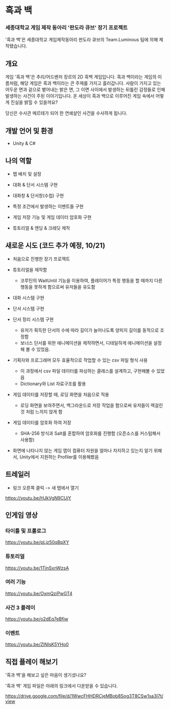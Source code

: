 # 흑과 백
### 세종대학교 게임 제작 동아리 '판도라 큐브' 장기 프로젝트

'흑과 백'은 세종대학교 게임제작동아리 판도라 큐브의 Team.Luminous 팀에 의해 제작됐습니다.


## 개요

게임 '흑과 백'은 추리/어드벤처 장르의 2D 흑백 게임입니다. 흑과 백이라는 게임의 이름처럼, 해당 게임은 흑과 백이라는 큰 주제를 가지고 흘러갑니다. 사람이 가지고 있는 어두운 면과 겉으로 뱉어내는 밝은 면, 그 이면 사이에서 발생하는 뒤틀린 감정들로 인해 발생하는 사건이 주된 이야기입니다. 온 세상이 흑과 백으로 이루어진 게임 속에서 어떻게 진실을 밝힐 수 있을까요?

당신은 수사관 메르테가 되어 한 연쇄살인 사건을 수사하게 됩니다.


## 개발 언어 및 환경

* Unity & C#


## 나의 역할

* 맵 배치 및 설정

* 대화 & 단서 시스템 구현

* 대화창 & 단서창(수첩) 구현

* 특정 조건에서 발생하는 이벤트들 구현

* 게임 저장 기능 및 게임 데이터 암호화 구현

* 튜토리얼 & 엔딩 & 크레딧 제작


## 새로운 시도 (코드 추가 예정, 10/21)

* 처음으로 진행한 장기 프로젝트

* 튜토리얼을 제작함
  * 코루틴의 WaitUntil 기능을 이용하여, 플레이어가 특정 행동을 할 때까지 다른 행동을 못하게 함으로써 유저들을 유도함

* 대화 시스템 구현 

* 단서 시스템 구현

* 단서 정리 시스템 구현
  * 유저가 획득한 단서의 수에 따라 길이가 늘어나도록 양피지 길이를 동적으로 조정함
  * 보너스 단서를 위한 애니메이션을 제작하면서, 디테일하게 에니메이션을 설정해 볼 수 있었음.

* 기획자와 프로그래머 모두 효율적으로 작업할 수 있는 csv 파일 형식 사용
  * 이 과정에서 csv 파일 데이터를 파싱하는 클래스를 설계하고, 구현해볼 수 있었음
  * Dictionary와 List 자료구조를 활용

* 게임 데이터를 저장할 때, 로딩 화면을 처음으로 적용
  * 로딩 화면을 보여주면서, 백그라운드로 저장 작업을 함으로써 유저들이 렉걸린 것 처럼 느끼지 않게 함

* 게임 데이터를 암호화 하여 저장
  * SHA-256 방식과 Salt를 혼합하여 암호화를 진행함 (오픈소스를 커스텀해서 사용함)

* 화면에 나타나지 않는 게임 맵이 컴퓨터 자원을 얼마나 차지하고 있는지 알기 위해서, Unity에서 지원하는 Profiler를 이용해봤음


## 트레일러
* 링크 오른쪽 클릭 -> 새 탭에서 열기

https://youtu.be/HJkVgN9CUjY


## 인게임 영상
### 타이틀 및 프롤로그

https://youtu.be/pLjz50qBpXY 

### 튜토리얼

https://youtu.be/1TjnSxnWzsA

### 여러 기능

https://youtu.be/OxmQziPwGT4

### 사건 3 플레이

https://youtu.be/o2dEq7eBfjw

### 이벤트

https://youtu.be/ZlNIsK5YHo0


## 직접 플레이 해보기

'흑과 백'을 해보고 싶은 마음이 생기셨나요?

'흑과 백' 게임 파일은 아래의 링크에서 다운받을 수 있습니다.

https://drive.google.com/file/d/1WwcFHHDRCjeMBob8Sog3T8CSw1sa3l7t/view
